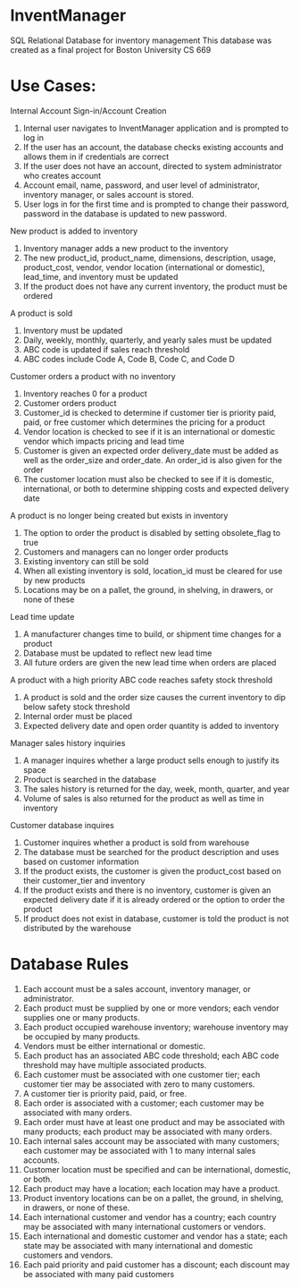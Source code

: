 # InventManager
SQL Relational Database for inventory management
This database was created as a final project for Boston University CS 669

# Use Cases: 

Internal Account Sign-in/Account Creation
1.	Internal user navigates to InventManager application and is prompted to log in
2.	If the user has an account, the database checks existing accounts and allows them in if credentials are correct 
3.	If the user does not have an account, directed to system administrator who creates account
4.	Account email, name, password, and user level of administrator, inventory manager, or sales account is stored.
5.	User logs in for the first time and is prompted to change their password, password in the database is updated to new password. 


New product is added to inventory
1.	Inventory manager adds a new product to the inventory
2.	The new product_id, product_name, dimensions, description, usage, product_cost, vendor, vendor location (international or domestic), lead_time, and inventory must be updated 
3.	If the product does not have any current inventory, the product must be ordered 

A product is sold
1.	Inventory must be updated
2.	Daily, weekly, monthly, quarterly, and yearly sales must be updated
3.	ABC code is updated if sales reach threshold
4.	ABC codes include Code A, Code B, Code C, and Code D

Customer orders a product with no inventory
1.	Inventory reaches 0 for a product
2.	Customer orders product
3.	Customer_id is checked to determine if customer tier is priority paid, paid, or free customer which determines the pricing for a product
4.	Vendor location is checked to see if it is an international or domestic vendor which impacts pricing and lead time
5.	Customer is given an expected order delivery_date must be added as well as the order_size and order_date. An order_id is also given for the order
6.	The customer location must also be checked to see if it is domestic, international, or both to determine shipping costs and expected delivery date

A product is no longer being created but exists in inventory
1.	The option to order the product is disabled by setting obsolete_flag to true
2.	Customers and managers can no longer order products 
3.	Existing inventory can still be sold
4.	When all existing inventory is sold, location_id must be cleared for use by new products
5.	Locations may be on a pallet, the ground, in shelving, in drawers, or none of these

Lead time update
1.	A manufacturer changes time to build, or shipment time changes for a product
2.	Database must be updated to reflect new lead time
3.	All future orders are given the new lead time when orders are placed

A product with a high priority ABC code reaches safety stock threshold
1.	A product is sold and the order size causes the current inventory to dip below safety stock threshold
2.	Internal order must be placed
3.	Expected delivery date and open order quantity is added to inventory

Manager sales history inquiries
1.	A manager inquires whether a large product sells enough to justify its space
2.	Product is searched in the database
3.	The sales history is returned for the day, week, month, quarter, and year
4.	Volume of sales is also returned for the product as well as time in inventory

Customer database inquires
1.	Customer inquires whether a product is sold from warehouse
2.	The database must be searched for the product description and uses based on customer information
3.	If the product exists, the customer is given the product_cost based on their customer_tier and inventory
4.	If the product exists and there is no inventory, customer is given an expected delivery date if it is already ordered or the option to order the product
5.	If product does not exist in database, customer is told the product is not distributed by the warehouse


# Database Rules

1.	Each account must be a sales account, inventory manager, or administrator.
2.	Each product must be supplied by one or more vendors; each vendor supplies one or many products.
3.	Each product occupied warehouse inventory; warehouse inventory may be occupied by many products.
4.	Vendors must be either international or domestic.
5.	Each product has an associated ABC code threshold; each ABC code threshold may have multiple associated products.
6.	Each customer must be associated with one customer tier; each customer tier may be associated with zero to many customers.
7.	A customer tier is priority paid, paid, or free.
8.	Each order is associated with a customer; each customer may be associated with many orders.
9.	Each order must have at least one product and may be associated with many products; each product may be associated with many orders.
10.	Each internal sales account may be associated with many customers; each customer may be associated with 1 to many internal sales accounts.
11.	Customer location must be specified and can be international, domestic, or both.
12.	Each product may have a location; each location may have a product.
13.	Product inventory locations can be on a pallet, the ground, in shelving, in drawers, or none of these.
14.	Each international customer and vendor has a country; each country may be associated with many international customers or vendors.
15.	Each international and domestic customer and vendor has a state; each state may be associated with many international and domestic customers and vendors.
16.	Each paid priority and paid customer has a discount; each discount may be associated with many paid customers

